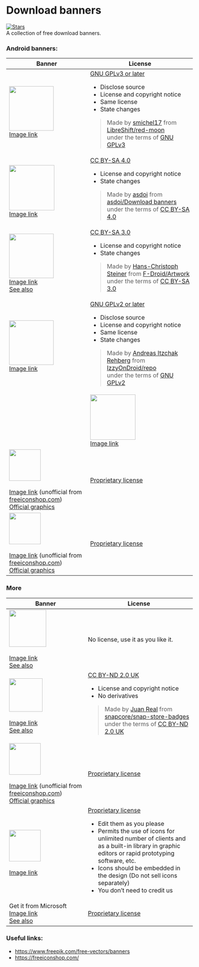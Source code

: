 # Download banners
[![Stars](https://img.shields.io/badge/dynamic/json.svg?style=social&label=Stars&url=https://gitlab.com/api/v4/projects/19517636&query=star_count&logo=gitlab)]()  
A collection of free download banners.

### Android banners:

| Banner | License |
|---|---|
| <img src="https://raw.githubusercontent.com/LibreShift/red-moon/master/art/direct-apk-download.png" height="120"><br><a href="https://raw.githubusercontent.com/LibreShift/red-moon/master/art/direct-apk-download.png">Image link</a>|<a href="https://choosealicense.com/licenses/gpl-3.0/">GNU GPLv3 or later</a><br><ul><li>Disclose source</li><li>License and copyright notice</li><li>Same license</li><li>State changes</li></ul><blockquote>Made by <a href="https://github.com/smichel17">smichel17</a> from <a href="https://github.com/LibreShift/red-moon">LibreShift/red-moon</a><br>under the terms of <a href="https://www.gnu.org/licenses/gpl-3.0.txt">GNU GPLv3</a></blockquote>|
| <img src="https://gitlab.com/asdoi/download-banners/-/raw/master/custom%20badges/download-apk/direct-apk-download.png?inline=false" height="122"><br><a href="https://gitlab.com/asdoi/download-banners/-/blob/master/custom%20badges/download-apk/direct-apk-download.png">Image link</a>|<a href="https://creativecommons.org/licenses/by-sa/4.0/">CC BY-SA 4.0</a><br><ul><li>License and copyright notice</li><li>State changes</li></ul><blockquote>Made by <a href="https://gitlab.com/asdoi">asdoi</a> from <a href="https://gitlab.com/asdoi/download-banners">asdoi/Download banners</a><br>under the terms of <a href="https://creativecommons.org/licenses/by-sa/4.0/">CC BY-SA 4.0</a></blockquote>|
| <img src="https://gitlab.com/fdroid/artwork/-/raw/master/badge/get-it-on-en.svg?inline=false" height="120"><br><a href="https://gitlab.com/fdroid/artwork/-/blob/master/badge/get-it-on-en.svg">Image link</a><br><a href="https://gitlab.com/fdroid/artwork/-/tree/master/badge">See also</a>|<a href="https://creativecommons.org/licenses/by-sa/3.0/">CC BY-SA 3.0</a><br><ul><li>License and copyright notice</li><li>State changes</li></ul><blockquote>Made by <a href="https://gitlab.com/eighthave">Hans-Christoph Steiner</a> from <a href="https://gitlab.com/fdroid/artwork">F-Droid/Artwork</a><br>under the terms of <a href="https://creativecommons.org/licenses/by-sa/3.0/">CC BY-SA 3.0</a></blockquote>|
| <img src="https://gitlab.com/IzzyOnDroid/repo/-/raw/master/assets/IzzyOnDroid.png?inline=false" height="120"><br><a href="https://gitlab.com/IzzyOnDroid/repo/-/blob/master/assets/IzzyOnDroid.png">Image link</a>|<a href="https://choosealicense.com/licenses/gpl-2.0/">GNU GPLv2 or later</a><br><ul><li>Disclose source</li><li>License and copyright notice</li><li>Same license</li><li>State changes</li></ul><blockquote>Made by <a href="https://gitlab.com/IzzySoft">Andreas Itzchak Rehberg</a> from <a href="https://gitlab.com/IzzyOnDroid/repo">IzzyOnDroid/repo</a><br>under the terms of <a href="https://www.gnu.org/licenses/old-licenses/gpl-2.0.txt">GNU GPLv2</a></blockquote>|
    | <img src="https://gitlab.com/asdoi/download-banners/-/raw/master/custom%20badges/apkmirror/download-on-apkmirror.png?inline=false" height="122"><br><a href="https://gitlab.com/asdoi/download-banners/-/blob/master/custom%20badges/apkmirror/download-on-apkmirror.png">Image link</a>|<a href="https://choosealicense.com/licenses/gpl-3.0/">GNU GPLv3 or later</a><br><ul><li>Disclose source</li><li>License and copyright notice</li><li>Same license</li><li>State changes</li></ul><blockquote>Made by <a href="https://gitlab.com/asdoi">asdoi</a> from <a href="https://gitlab.com/asdoi/download-banners">asdoi/Download banners</a><br>under the terms of <a href="https://www.gnu.org/licenses/gpl-3.0.txt">GNU GPLv3</a></blockquote>|
| <img src="https://gitlab.com/asdoi/download-banners/-/raw/master/freeiconshop.com/google-play-badge.svg?inline=false" height="85"><br><br><a href="https://freeiconshop.com/icon/get-it-on-play-store-button/">Image link</a> (unofficial from <a href="https://freeiconshop.com/">freeiconshop.com</a>)<br><a href="https://play.google.com/intl/en_us/badges/">Official graphics</a> | <a href="https://play.google.com/intl/en_us/badges/">Proprietary license</a> |
| <img src="https://gitlab.com/asdoi/download-banners/-/raw/master/freeiconshop.com/amazon-badge.svg?inline=false" height="85"><br><br><a href="https://freeiconshop.com/icon/available-on-amazon-button/">Image link</a> (unofficial from <a href="https://freeiconshop.com/">freeiconshop.com</a>)<br><a href="https://developer.amazon.com/support/legal/tuabg">Official graphics</a> | <a href="https://developer.amazon.com/support/legal/tuabg#Requirements">Proprietary license</a> |

### More

| Banner | License |
|---|---|
| <img src="https://flathub.org/assets/badges/flathub-badge-en.svg" height="100"><br><br><a href="https://flathub.org/assets/badges/flathub-badge-en.svg">Image link</a><br><a href="https://flathub.org/badges">See also</a>|No license, use it as you like it.|
| <img src="https://github.com/snapcore/snap-store-badges/raw/master/EN/%5BEN%5D-snap-store-black-uneditable.svg" height="90"><br><br><a href="https://github.com/snapcore/snap-store-badges/blob/master/EN/%5BEN%5D-snap-store-black-uneditable.svg">Image link</a><br><a href="https://github.com/snapcore/snap-store-badges">See also</a>|<a href="https://creativecommons.org/licenses/by-nd/2.0/uk/">CC BY-ND 2.0 UK</a><br><ul><li>License and copyright notice</li><li>No derivatives</li></ul><blockquote>Made by <a href="https://github.com/therealjuan">Juan Real</a> from <a href="https://github.com/snapcore/snap-store-badges">snapcore/snap-store-badges</a><br>under the terms of <a href="https://creativecommons.org/licenses/by-nd/2.0/uk/">CC BY-ND 2.0 UK</a></blockquote>|
| <img src="https://gitlab.com/asdoi/download-banners/-/raw/master/freeiconshop.com/app-store-badge.svg?inline=false" height="85"><br><br><a href="https://freeiconshop.com/icon/available-on-app-store-button/">Image link</a> (unofficial from <a href="https://freeiconshop.com/">freeiconshop.com</a>)<br><a href="https://developer.apple.com/app-store/marketing/guidelines/#section-badges">Official graphics</a> | <a href="https://developer.apple.com/app-store/marketing/guidelines/">Proprietary license</a> |
| <img src="https://gitlab.com/asdoi/download-banners/-/raw/master/freeiconshop.com/windows-badge.svg?inline=false" height="85"><br><br><a href="https://freeiconshop.com/icon/get-it-on-windows-store-button/">Image link</a>|<a href="https://freeiconshop.com/icon-shop-license/">Proprietary license</a><br><ul><li>Edit them as you please</li><li>Permits the use of icons for unlimited number of clients and<br>as a built-in library in graphic editors or rapid prototyping software, etc.</li><li>Icons should be embedded in the design (Do not sell icons separately)</li><li>You don’t need to credit us</li></ul>|
| Get it from Microsoft<br><a href="https://developer.microsoft.com/en-us/store/badges/images/English_get-it-from-MS.png">Image link</a><br><a href="https://developer.microsoft.com/en-us/store/badges/">See also</a> | <a href="https://go.microsoft.com/fwlink/p/?LinkId=529769">Proprietary license</a> |

### Useful links:
 - https://www.freepik.com/free-vectors/banners
 - https://freeiconshop.com/
